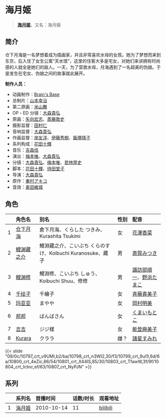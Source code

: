 # 海月姬


> <u>**[海月姬](https://bgm.tv/subject/6811)**</u>，又名：海月姫

## 简介

仓下月海是一名梦想着成为插画家，并且非常喜欢水母的女孩。她为了梦想而来到东京，后入住了女生公寓“天水馆”，这里的住客大多是宅女，对她们来讲拥有时尚感的人就全是她们的敌人。一天，为了营救水母，月海遇到了一名超美的伪娘。于是发生在宅女、伪娘之间的故事就此展开。

**制作人员：**
- 动画制作：[Brain's Base](https://bgm.tv/person/3329)
- 总制片：[山本幸治](https://bgm.tv/person/24336)
- 第二原画：[米山舞](https://bgm.tv/person/12580)
- OP・ED 分镜：[大森貴弘](https://bgm.tv/person/654)
- 原画：[矢向宏志](https://bgm.tv/person/12763)、[斎藤敦史](https://bgm.tv/person/12631)
- 摄影监督：[田村仁](https://bgm.tv/person/3122)
- 音响监督：[大森貴弘](https://bgm.tv/person/654)
- 作画监督：[岸友洋](https://bgm.tv/person/13998)、[伊藤秀樹](https://bgm.tv/person/12238)、[飯塚晴子](https://bgm.tv/person/3313)
- 系列构成：[花田十輝](https://bgm.tv/person/262)
- 音乐：[吉森信](https://bgm.tv/person/1763)
- 演出：[梅本唯](https://bgm.tv/person/21312)、[大森貴弘](https://bgm.tv/person/654)
- 分镜：[大森貴弘](https://bgm.tv/person/654)、[梅本唯](https://bgm.tv/person/21312)、[若林厚史](https://bgm.tv/person/3033)
- 脚本：[花田十輝](https://bgm.tv/person/262)、[待田堂子](https://bgm.tv/person/922)
- 导演：[大森貴弘](https://bgm.tv/person/654)
- 原作：[東村アキコ](https://bgm.tv/person/9525)
- 音效：[奥田維城](https://bgm.tv/person/28239)

## 角色

|     |   角色名   |   别名  | 性别 |  配音  |
|:--- |:------  |:----      |:---  |:--   |
| 1 | [仓下月海](https://bgm.tv/character/10797) | 倉下月海、くらした つきみ、Kurashita Tsukimi | 女 | [花澤香菜](https://bgm.tv/person/4765) |
| 2 | [鲤渊藏之介](https://bgm.tv/character/10798) | 鯉淵藏之介、こいぶち くらのすけ、Koibuchi Kuranosuke、藏子 | 男 | [斎賀みつき](https://bgm.tv/person/3924) |
| 3 | [鲤渊修](https://bgm.tv/character/10799) | 鯉淵修、こいぶち しゅう、Koibuchi Shuu、修修 | 男 | [諏訪部順一](https://bgm.tv/person/3864)、[野浜たまこ](https://bgm.tv/person/18389) |
| 4 | [千绘子](https://bgm.tv/character/10800) | 千繪子 | 女 | [斉藤貴美子](https://bgm.tv/person/4517) |
| 5 | [玛亚亚](https://bgm.tv/character/10801) | まやや | 女 | [岡村明美](https://bgm.tv/person/4170) |
| 6 | [邦邦](https://bgm.tv/character/10803) | ばんばさん | 女 | [くまいもとこ](https://bgm.tv/person/4056) |
| 7 | [吉吉](https://bgm.tv/character/10804) | ジジ樣 | 女 | [能登麻美子](https://bgm.tv/person/3827) |
| 8 | [Kurara](https://bgm.tv/character/10807) | クララ | 雌？ | [諸星すみれ](https://bgm.tv/person/5107) |

{{< slide "09/0c/10797_crt_v9UMI,b2/ba/10798_crt_n3WI2,30/f3/10799_crt_9ul1l,6d/6a/10800_crt_4eZic,86/54/10801_crt_X44IS,85/30/10803_crt_TfawW,3f/9f/10804_crt_Ictnc,ef/63/10807_crt_NyPJN" >}}

## 系列

|     |   系列名   |   首播时间  | 话数/时长  | 观看地址 |
|:---  |:------    |:----      |:---       |:---  |
| 1 |[海月姬](https://bgm.tv/subject/6811)| 2010-10-14 | 11 | [bilibili](https://www.bilibili.com/bangumi/play/ss995)  |



